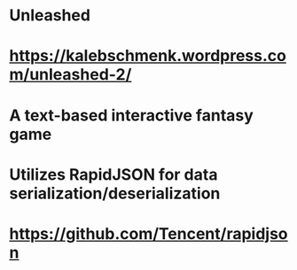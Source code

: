 # Unleashed
# https://kalebschmenk.wordpress.com/unleashed-2/
#
#
# A text-based interactive fantasy game
#
#
# Utilizes RapidJSON for data serialization/deserialization
# https://github.com/Tencent/rapidjson
